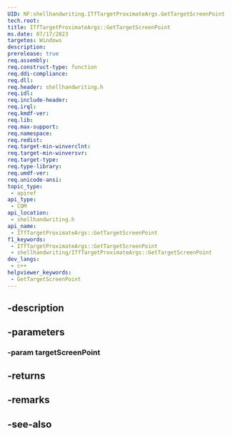 ```yaml
---
UID: NF:shellhandwriting.ITfTargetProximateArgs.GetTargetScreenPoint
tech.root: 
title: ITfTargetProximateArgs::GetTargetScreenPoint
ms.date: 07/17/2023
targetos: Windows
description: 
prerelease: true
req.assembly: 
req.construct-type: function
req.ddi-compliance: 
req.dll: 
req.header: shellhandwriting.h
req.idl: 
req.include-header: 
req.irql: 
req.kmdf-ver: 
req.lib: 
req.max-support: 
req.namespace: 
req.redist: 
req.target-min-winverclnt: 
req.target-min-winversvr: 
req.target-type: 
req.type-library: 
req.umdf-ver: 
req.unicode-ansi: 
topic_type:
 - apiref
api_type:
 - COM
api_location:
 - shellhandwriting.h
api_name:
 - ITfTargetProximateArgs::GetTargetScreenPoint
f1_keywords:
 - ITfTargetProximateArgs::GetTargetScreenPoint
 - shellhandwriting/ITfTargetProximateArgs::GetTargetScreenPoint
dev_langs:
 - c++
helpviewer_keywords:
 - GetTargetScreenPoint
---
```


## -description

## -parameters

### -param targetScreenPoint

## -returns

## -remarks

## -see-also

